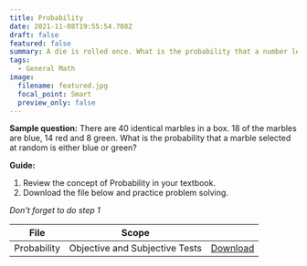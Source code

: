 ```yaml
---
title: Probability
date: 2021-11-08T19:55:54.708Z
draft: false
featured: false
summary: A die is rolled once. What is the probability that a number less than 3 shows up?
tags:
  - General Math
image:
  filename: featured.jpg
  focal_point: Smart
  preview_only: false
---
```

**Sample question:** There are 40 identical marbles in a box. 18 of the marbles are blue, 14 red and 8 green. What is the probability that a marble selected at random is either blue or green?

**Guide:**
1. Review the concept of Probability in your textbook.
2. Download the file below and practice problem solving.

_Don't forget to do step 1_

| File                       |  Scope                       |             |
| -------------------------- |------------------------------| ----------- |
| Probability          | Objective and Subjective Tests    | [Download](https://drive.google.com/uc?export=download&id=1SG44yAsuAlk8Qs8vOqh-PeWHLTSbdoo0)       |


